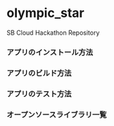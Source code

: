 # olympic_star
SB Cloud Hackathon Repository


### アプリのインストール方法 #####

### アプリのビルド方法 #####

### アプリのテスト方法 #####

### オープンソースライブラリ一覧 #####
